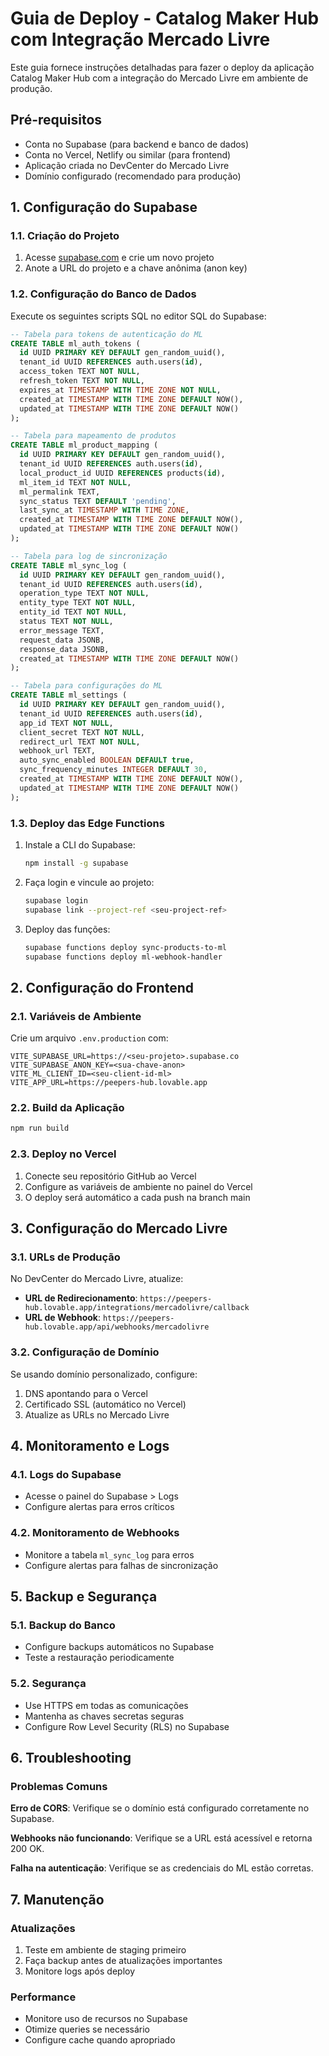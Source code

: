 # Guia de Deploy - Catalog Maker Hub com Integração Mercado Livre

Este guia fornece instruções detalhadas para fazer o deploy da aplicação Catalog Maker Hub com a integração do Mercado Livre em ambiente de produção.

## Pré-requisitos

- Conta no Supabase (para backend e banco de dados)
- Conta no Vercel, Netlify ou similar (para frontend)
- Aplicação criada no DevCenter do Mercado Livre
- Domínio configurado (recomendado para produção)

## 1. Configuração do Supabase

### 1.1. Criação do Projeto
1. Acesse [supabase.com](https://supabase.com) e crie um novo projeto
2. Anote a URL do projeto e a chave anônima (anon key)

### 1.2. Configuração do Banco de Dados
Execute os seguintes scripts SQL no editor SQL do Supabase:

```sql
-- Tabela para tokens de autenticação do ML
CREATE TABLE ml_auth_tokens (
  id UUID PRIMARY KEY DEFAULT gen_random_uuid(),
  tenant_id UUID REFERENCES auth.users(id),
  access_token TEXT NOT NULL,
  refresh_token TEXT NOT NULL,
  expires_at TIMESTAMP WITH TIME ZONE NOT NULL,
  created_at TIMESTAMP WITH TIME ZONE DEFAULT NOW(),
  updated_at TIMESTAMP WITH TIME ZONE DEFAULT NOW()
);

-- Tabela para mapeamento de produtos
CREATE TABLE ml_product_mapping (
  id UUID PRIMARY KEY DEFAULT gen_random_uuid(),
  tenant_id UUID REFERENCES auth.users(id),
  local_product_id UUID REFERENCES products(id),
  ml_item_id TEXT NOT NULL,
  ml_permalink TEXT,
  sync_status TEXT DEFAULT 'pending',
  last_sync_at TIMESTAMP WITH TIME ZONE,
  created_at TIMESTAMP WITH TIME ZONE DEFAULT NOW(),
  updated_at TIMESTAMP WITH TIME ZONE DEFAULT NOW()
);

-- Tabela para log de sincronização
CREATE TABLE ml_sync_log (
  id UUID PRIMARY KEY DEFAULT gen_random_uuid(),
  tenant_id UUID REFERENCES auth.users(id),
  operation_type TEXT NOT NULL,
  entity_type TEXT NOT NULL,
  entity_id TEXT NOT NULL,
  status TEXT NOT NULL,
  error_message TEXT,
  request_data JSONB,
  response_data JSONB,
  created_at TIMESTAMP WITH TIME ZONE DEFAULT NOW()
);

-- Tabela para configurações do ML
CREATE TABLE ml_settings (
  id UUID PRIMARY KEY DEFAULT gen_random_uuid(),
  tenant_id UUID REFERENCES auth.users(id),
  app_id TEXT NOT NULL,
  client_secret TEXT NOT NULL,
  redirect_url TEXT NOT NULL,
  webhook_url TEXT,
  auto_sync_enabled BOOLEAN DEFAULT true,
  sync_frequency_minutes INTEGER DEFAULT 30,
  created_at TIMESTAMP WITH TIME ZONE DEFAULT NOW(),
  updated_at TIMESTAMP WITH TIME ZONE DEFAULT NOW()
);
```

### 1.3. Deploy das Edge Functions
1. Instale a CLI do Supabase:
   ```bash
   npm install -g supabase
   ```

2. Faça login e vincule ao projeto:
   ```bash
   supabase login
   supabase link --project-ref <seu-project-ref>
   ```

3. Deploy das funções:
   ```bash
   supabase functions deploy sync-products-to-ml
   supabase functions deploy ml-webhook-handler
   ```

## 2. Configuração do Frontend

### 2.1. Variáveis de Ambiente
Crie um arquivo `.env.production` com:

```env
VITE_SUPABASE_URL=https://<seu-projeto>.supabase.co
VITE_SUPABASE_ANON_KEY=<sua-chave-anon>
VITE_ML_CLIENT_ID=<seu-client-id-ml>
VITE_APP_URL=https://peepers-hub.lovable.app
```

### 2.2. Build da Aplicação
```bash
npm run build
```

### 2.3. Deploy no Vercel
1. Conecte seu repositório GitHub ao Vercel
2. Configure as variáveis de ambiente no painel do Vercel
3. O deploy será automático a cada push na branch main

## 3. Configuração do Mercado Livre

### 3.1. URLs de Produção
No DevCenter do Mercado Livre, atualize:

- **URL de Redirecionamento**: `https://peepers-hub.lovable.app/integrations/mercadolivre/callback`
- **URL de Webhook**: `https://peepers-hub.lovable.app/api/webhooks/mercadolivre`

### 3.2. Configuração de Domínio
Se usando domínio personalizado, configure:
1. DNS apontando para o Vercel
2. Certificado SSL (automático no Vercel)
3. Atualize as URLs no Mercado Livre

## 4. Monitoramento e Logs

### 4.1. Logs do Supabase
- Acesse o painel do Supabase > Logs
- Configure alertas para erros críticos

### 4.2. Monitoramento de Webhooks
- Monitore a tabela `ml_sync_log` para erros
- Configure alertas para falhas de sincronização

## 5. Backup e Segurança

### 5.1. Backup do Banco
- Configure backups automáticos no Supabase
- Teste a restauração periodicamente

### 5.2. Segurança
- Use HTTPS em todas as comunicações
- Mantenha as chaves secretas seguras
- Configure Row Level Security (RLS) no Supabase

## 6. Troubleshooting

### Problemas Comuns

**Erro de CORS**: Verifique se o domínio está configurado corretamente no Supabase.

**Webhooks não funcionando**: Verifique se a URL está acessível e retorna 200 OK.

**Falha na autenticação**: Verifique se as credenciais do ML estão corretas.

## 7. Manutenção

### Atualizações
1. Teste em ambiente de staging primeiro
2. Faça backup antes de atualizações importantes
3. Monitore logs após deploy

### Performance
- Monitore uso de recursos no Supabase
- Otimize queries se necessário
- Configure cache quando apropriado

